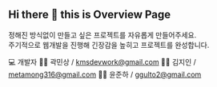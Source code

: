## Hi there 👋 this is Overview Page

정해진 방식없이 만들고 싶은 프로젝트를 자유롭게 만들어주세요.<br/>
주기적으로 웹개발을 진행해 긴장감을 높히고 프로젝트를 완성합니다.

💻 개발자
🧑‍💻 곽민상 / kmsdevwork@gmail.com
👩‍💻 김지인 / metamong316@gmail.com
🧑‍💻 윤준하 / ggulto2@gmail.com
